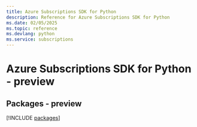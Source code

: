```yaml
---
title: Azure Subscriptions SDK for Python
description: Reference for Azure Subscriptions SDK for Python
ms.date: 02/05/2025
ms.topic: reference
ms.devlang: python
ms.service: subscriptions
---
```

# Azure Subscriptions SDK for Python - preview
## Packages - preview
[!INCLUDE [packages](subscriptions-index.md)]
